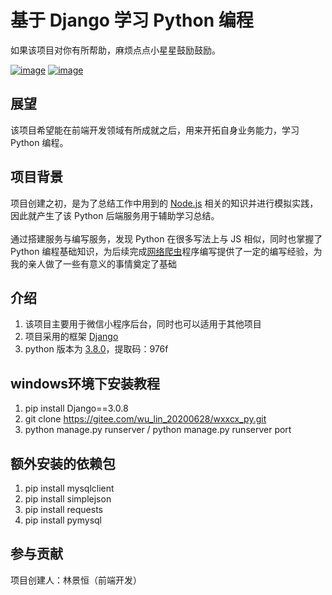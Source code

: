 # 基于 Django 学习 Python 编程

如果该项目对你有所帮助，麻烦点点小星星鼓励鼓励。

[![image](https://img.shields.io/badge/Python-Version3-yellow)](https://www.python.org/)
[![image](https://img.shields.io/badge/Django-Version2-green)](https://docs.djangoproject.com/zh-hans/2.1/)

## 展望
该项目希望能在前端开发领域有所成就之后，用来开拓自身业务能力，学习 Python 编程。

## 项目背景

项目创建之初，是为了总结工作中用到的 [Node.js](https://github.com/linjingheng-dev/koa_service.git) 相关的知识并进行模拟实践，因此就产生了该 Python 后端服务用于辅助学习总结。   
<br/>
通过搭建服务与编写服务，发现 Python 在很多写法上与 JS 相似，同时也掌握了 Python 编程基础知识，为后续完成[网络爬虫](https://baike.baidu.com/item/%E7%BD%91%E7%BB%9C%E7%88%AC%E8%99%AB/5162711)程序编写提供了一定的编写经验，为我的亲人做了一些有意义的事情奠定了基础

## 介绍

1. 该项目主要用于微信小程序后台，同时也可以适用于其他项目
2. 项目采用的框架 [Django](https://docs.djangoproject.com/zh-hans/2.1/)
3. python 版本为 [3.8.0](https://pan.baidu.com/s/1m_ILfoPzGV3cPhsn-JKStA)，提取码：976f

## windows环境下安装教程

1. pip install Django==3.0.8
2. git clone <https://gitee.com/wu_lin_20200628/wxxcx_py.git>
3. python manage.py runserver / python manage.py runserver port

## 额外安装的依赖包

1. pip install mysqlclient
2. pip install simplejson
3. pip install requests
4. pip install pymysql

## 参与贡献

项目创建人：林景恒（前端开发）
